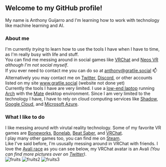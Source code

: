 ## Welcome to my GitHub profile!
My name is Anthony Guijarro and I'm learning how to work with technology like machine learning and AI.

### About me
I'm currently *trying* to learn how to use the tools I have when I have to time, as I'm really busy with life and stuff.\
You can find me messing around in social games like [VRChat][vrc] and [Neos VR][neos] *although I'm not social myself*.\
If you ever need to contact me you can do so at anthony@gratlie.social 📫\
Alternatively you may contact me on [Twitter][twt], [Discord][discord], or other accounts listed on my site www.gratlie.social (website not done yet)\
Currently the tools I have are very limited. I use a [low-end laptop][laptop] running [Arch][arch] with the [Mate][mate] desktop environment. Since I am very limited to the technology I have, I have to rely on cloud computing services like [Shadow][shadow], [Google Cloud][gcloud], and [Microsoft Azure][azure].

### What I like to do
I like messing around with virutal reality technology. Some of my favorite VR games are [Boneworks][slz], [Bonelab][slz], [Beat Saber][bs], and [VRChat][vrchat].\
I play many other games too, you can find me on [Steam].\
Like I've said before, I'm ususally messing around in VRChat with friends. I love the [Avali race][birb] as you can see below, my VRChat avatar is an Avali *(You can find more pictures over on [Twitter][fvali])*.\
![fruits] ![fruits2] ![fruits3]



<!--
Shortcuts for links with markdown
-->
[vrc]: https://vrchat.com/home/user/usr_47c79287-0a32-47f3-8d60-4dcf41c23049 "My VRChat profile"
[twt]: https://twitter.com/messages/compose?recipient_id=1167957172656988165 "Direct Message me on Twitter"
[fruits]: https://user-images.githubusercontent.com/43303671/196014961-3a31983f-a2ce-4d49-824f-2cb03c881fd2.png "My Avali named Fruits"
[arch]: https://archlinux.org "Learn more about Arch Linux"
[mate]: https://mate-desktop.org "Learn more about the Mate DE"
[laptop]: https://www.asus.com/us/Laptops/For-Home/Everyday-use/R543/techspec/  "Specs page for my laptop"
[shadow]: https://shadow.tech "Learn more about Shadow Cloud Computing"
[gcloud]: https://cloud.google.com "Learn more about the Google Cloud Platform"
[azure]: https://azure.com "Learn more about Microsoft Azure"
[vrchat]: https://hello.vrchat.com "Learn more about VRChat"
[bs]: https://beatsaber.com "Learn more about Beat Saber"
[slz]: https://stresslevelzero.com "Learn more about Boneworks and Bonelab on Stress Level Zero's website"
[discord]: https://discord.com/users/419377737149710346 "Link to my Discord profile"
[steam]: https://steamcommunity.com/id/Anthonyg5005 "My Steam account"
[fruits2]: https://user-images.githubusercontent.com/43303671/196015583-2a20f675-69ce-4ecf-a2ef-9216e4c6f783.png "My Avali named Fruits"
[fruits3]: https://user-images.githubusercontent.com/43303671/196015590-23704a95-6e8b-421e-a7b3-20794642d0fb.png "My Avali named Fruits"
[fvali]: https://twitter.com/Fruitsvali "My Avali Twitter page"
[neos]: https://neos.com "Learn more about Neos"
[birb]: https://avali.fandom.com/wiki/The_Official_Avali_Wiki "Learn more about Avali on the Avali wiki"
